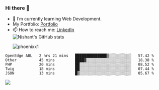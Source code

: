 ### Hi there 👋

<!--
**phoenixx1/phoenixx1** is a ✨ _special_ ✨ repository because its `README.md` (this file) appears on your GitHub profile.

Here are some ideas to get you started:

- 🔭 I’m currently working on ...
- 🌱 I’m currently learning ...
- 👯 I’m looking to collaborate on ...
- 🤔 I’m looking for help with ...
- 💬 Ask me about ...
- 📫 How to reach me: ...
- 😄 Pronouns: ...
- ⚡ Fun fact: ...
-->
- 🌱 I’m currently learning Web Development.
- My Portfolio: [Portfolio](https://phoenixx1.github.io/)
- 📫 How to reach me: [LinkedIn](https://www.linkedin.com/in/nishant-saxena-2609/)  
![Nishant's GitHub stats](https://github-readme-stats.vercel.app/api?username=phoenixx1&count_private=true)<p><img align="center" src="https://github-readme-streak-stats.herokuapp.com/?user=phoenixx1&" alt="phoenixx1" /></p>  
<!--START_SECTION:waka-->
```text
OpenEdge ABL   2 hrs 21 mins   ██████████████▒░░░░░░░░░░   57.42 % 
Other          45 mins         ████▓░░░░░░░░░░░░░░░░░░░░   18.38 % 
PHP            20 mins         ██░░░░░░░░░░░░░░░░░░░░░░░   08.52 % 
Twig           18 mins         ██░░░░░░░░░░░░░░░░░░░░░░░   07.44 % 
JSON           13 mins         █▒░░░░░░░░░░░░░░░░░░░░░░░   05.67 % 
```
<!--END_SECTION:waka-->

![](https://komarev.com/ghpvc/?username=phoenixx1&style=plastic)

<!-- ![Visitor Count](https://profile-counter.glitch.me/phoenixx1/count.svg) -->

